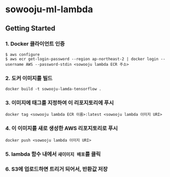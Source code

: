 # sowooju-ml-lambda

## Getting Started

### 1. Docker 클라이언트 인증
```
$ aws configure
$ aws ecr get-login-password --region ap-northeast-2 | docker login --username AWS --password-stdin <sowooju lambda ECR 주소>
```

### 2. 도커 이미지를 빌드
```
docker build -t sowooju-lamda-tensorflow .
```

### 3. 이미지에 태그를 지정하여 이 리포지토리에 푸시
```
docker tag <sowooju lambda ECR 이름>:latest <sowooju lambda 이미지 URI>
```

### 4. 이 이미지를 새로 생성한 AWS 리포지토리로 푸시
```
docker push <sowooju lambda 이미지 URI>
```

### 5. lambda 함수 내에서 `새이미지 배포`를 클릭

### 6. S3에 업로드하면 트리거 되어서, 반환값 저장